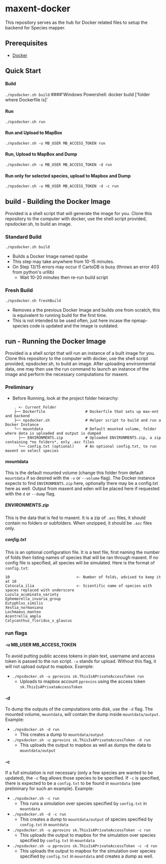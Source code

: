 # maxent-docker

This repository serves as the hub for Docker related files to setup the backend for Species mapper.

## Prerequisites 
* [Docker](https://github.com/wsargent/docker-cheat-sheet/blob/master/README.md)

## Quick Start
#### Build
`./npsdocker.sh build`
####'Windows Powershell: docker build ['folder where Dockerfile is]'

#### Run
`./npsdocker.sh run`

#### Run and Upload to MapBox
`./npsdocker.sh -u MB_USER MB_ACCESS_TOKEN run`

#### Run, Upload to MapBox and Dump
`./npsdocker.sh -u MB_USER MB_ACCESS_TOKEN -d run`

#### Run only for selected species, upload to Mapbox and Dump
`./npsdocker.sh -u MB_USER MB_ACCESS_TOKEN -d -c run`

## build - Building the Docker Image
Provided is a shell script that will generate the image for you. Clone this repository to the computer with docker, use the shell script provided, npsdocker.sh, to build an image.

### Standard Build
`./npsdocker.sh build`
* Builds a Docker Image named npsbe
* This step may take anywhere from 10-15 minutes.
* On Step 13/15 errors may occur if CartoDB is busy (throws an error 403 from python's urllib)
  * Wait 10-20 minutes then re-run build script

### Fresh Build
`./npsdocker.sh freshBuild`
* Removes a the previous Docker Image and builds one from scratch, this is equivalent to running build for the first time.
* This is not intended to be used often, just here incase the npmap-species code is updated and the image is outdated.

## run - Running the Docker Image
Provided is a shell script that will run an instance of a built image for you. Clone this repository to the computer with docker, use the shell script provided, npsdocker.sh, to build an image. After uploading environmental data, one may then use the run command to launch an instance of the image and perform the necessary computations for maxent.

### Preliminary
* Before Running, look at the project folder heirarchy:
```
    . <- Current Folder
    ├── Dockerfile                  # Dockerfile that sets up max-ent and backend
    ├── npsdocker.sh                # Helper script to build and run a Docker Instance
    └── mountdata                   # Default mounted volume, folder where data is uploaded and output is dumped
      ├── ENVIRONMENTS.zip          # Uploaded ENVIRONMENTS.zip, a zip containing *no folders*, only .asc files
      └── config.txt (optional)     # An optional config.txt, to run maxent on select species
```

#### mountdata
This is the default mounted volume (change this folder from default `mountdata` if so desired with the `-v` or `--volume` flag). The Docker instance expects to find `ENVIRONMENTS.zip` here, optionally there may be a config.txt here as well. Output from maxent and eden will be placed here if requested with the `d` or `--dump` flag.

##### ENVIRONMENTS.zip
This is the data that is fed to maxent. It is a zip of `.asc` files, it should contain no folders or subfolders. When unzipped, it should be `.asc` files only.

##### config.txt
This is an optional configuration file. It is a text file, first naming the number of folds then listing names of species that will be ran through maxent. If no config file is specified, all species will be simulated.
Here is the format of `config.txt`:
```
10                              <- Number of folds, advised to keep it at 10
Catocala_ilia                   <- Scientific name of species with spaces replaced with underscore
Luzula_acuminata_variety
Ephemerella_invaria_group
Eutyphlus_similis
Xestia_normaniana
Lochmaeus_manteo
Acentrella_ampla
Calycanthus_floridus_v_glaucus
```

### run flags
#### -u MB_USER MB_ACCESS_TOKEN
To avoid putting public access tokens in plain text, username and access token is passed to the run script. `-u` stands for upload. Without this flag, it will not upload output to mapbox.
Example:

* `./npsdocker.sh -u pprovins sk.ThisIsAPrivateAccessToken run`
  * Uploads to mapbox account `pprovins` using the access token `sk.ThisIsAPrivateAccessToken`

#### -d
To dump the outputs of the computations onto disk, use the `-d` flag. The mounted volume, `mountdata`, will contain the dump inside `mountdata/output`.
Example:

* `./npsdocker.sh -d run`
  * This creates a dump to `mountdata/output`
* `./npsdocker.sh -u pprovins sk.ThisIsAPrivateAccessToken -d run`
  * This uploads the output to mapbox as well as dumps the data to `mountdata/output`

#### -c
If a full simulation is not necessary (only a few species are wanted to be updated), the `-c` flag allows those species to be specified. If `-c` is specified, there is expected to be a `config.txt` to be found in `mountdata` (see preliminary for such an example). Example:

* `./npsdocker.sh -c run`
  * This runs a simulation over species specified by `config.txt` in `mountdata`
* `./npsdocker.sh -d -c run`
  * This creates a dump to `mountdata/output` of species specified by `config.txt` in `mountdata`
* `./npsdocker.sh -u pprovins sk.ThisIsAPrivateAccessToken -c run`
  * This uploads the output to mapbox for the simulation over species specified by `config.txt` in `mountdata`
* `./npsdocker.sh -u pprovins sk.ThisIsAPrivateAccessToken -c -d run`
  * This uploads the output to mapbox for the simulation over species specified by `config.txt` in `mountdata` and creates a dump as well.

